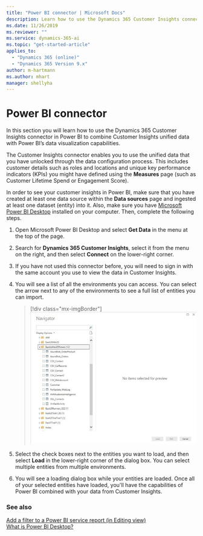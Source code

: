 ```yaml
---
title: "Power BI connector | Microsoft Docs"
description: Learn how to use the Dynamics 365 Customer Insights connector in Power BI. 
ms.date: 11/26/2019
ms.reviewer: ""
ms.service: dynamics-365-ai
ms.topic: "get-started-article"
applies_to: 
  - "Dynamics 365 (online)"
  - "Dynamics 365 Version 9.x"
author: m-hartmann
ms.author: mhart
manager: shellyha
---
```


# Power BI connector

In  this section you will learn how to use the Dynamics 365 Customer Insights connector in Power BI to combine Customer Insights unified data with Power BI’s data visualization capabilities.

The Customer Insights connector enables you to use the unified data that you have unlocked through the data configuration process. This includes customer details such as roles and locations and unique key performance indicators (KPIs) you might have defined using the **Measures** page (such as Customer Lifetime Spend or Engagement Score).

In order to see your customer insights in Power BI, make sure that you have created at least one data source within the **Data sources** page and ingested at least one dataset (entity) into it. Also, make sure you have [Microsoft Power BI Desktop](https://powerbi.microsoft.com/desktop/) installed on your computer. Then, complete the following steps.

1. Open Microsoft Power BI Desktop and select **Get Data** in the menu at the top of the page.

2. Search for **Dynamics 365 Customer Insights**, select it from the menu on the right, and then select **Connect** on the lower-right corner.

3. If you have not used this connector before, you will need to sign in with the same account you use to view the data in Customer Insights.

4. You will see a list of all the environments you can access. You can select the arrow next to any of the environments to see a full list of entities you can import.

   > [!div class="mx-imgBorder"]
   > ![Power BI Connector Navigator](media/connector-pbi-step-4.png "Power BI Connector Navigator")

5. Select the check boxes next to the entities you want to load, and then select **Load** in the lower-right corner of the dialog box. You can select multiple entities from multiple environments.

6. You will see a loading dialog box while your entities are loaded. Once all of your selected entities have loaded, you'll have the capabilities of Power BI combined with your data from Customer Insights.

### See also

 [Add a filter to a Power BI service report (in Editing view)](https://docs.microsoft.com/power-bi/power-bi-report-add-filter)<br/>
 [What is Power BI Desktop?](https://docs.microsoft.com/power-bi/desktop-what-is-desktop)

